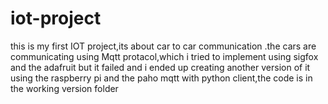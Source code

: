 # iot-project
this is my first IOT project,its about car to car communication .the cars are communicating using Mqtt protacol,which i tried to implement using sigfox and the adafruit but it failed and i ended up creating another version of it using the raspberry pi and the paho mqtt with python client,the code is in the working version folder
